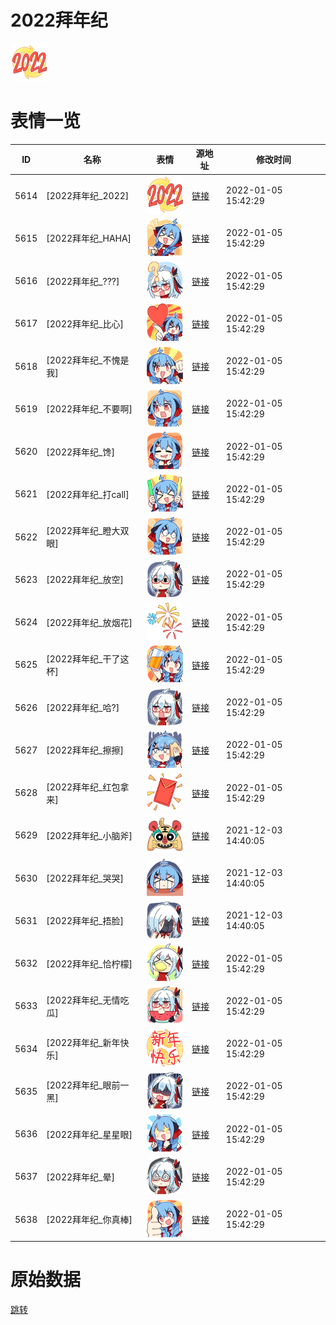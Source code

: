 # 2022拜年纪

<img src="./cover.png" height="60" alt="cover" />

# 表情一览

|ID|名称|表情|源地址|修改时间|
|----|----|----|----|----|
|5614|[2022拜年纪_2022]|<img src="./pic/005614_%5B2022拜年纪_2022%5D.png" height="60" alt="2022"/>|[链接](http://i0.hdslb.com/bfs/emote/528f6b4a3178e3c4727d9955f305dbaa88284fc3.png)|2022-01-05 15:42:29|
|5615|[2022拜年纪_HAHA]|<img src="./pic/005615_%5B2022拜年纪_HAHA%5D.png" height="60" alt="HAHA"/>|[链接](http://i0.hdslb.com/bfs/emote/ece69ad87284eb12324572be2a9009c0bc5e65b8.png)|2022-01-05 15:42:29|
|5616|[2022拜年纪_???]|<img src="./pic/005616_%5B2022拜年纪____%5D.png" height="60" alt="???"/>|[链接](http://i0.hdslb.com/bfs/emote/0c5acb46f82cc559e16e542c29ae3bd503b65344.png)|2022-01-05 15:42:29|
|5617|[2022拜年纪_比心]|<img src="./pic/005617_%5B2022拜年纪_比心%5D.png" height="60" alt="比心"/>|[链接](http://i0.hdslb.com/bfs/emote/5001d623ddbe81d704e0093343ced12e2b38a3db.png)|2022-01-05 15:42:29|
|5618|[2022拜年纪_不愧是我]|<img src="./pic/005618_%5B2022拜年纪_不愧是我%5D.png" height="60" alt="不愧是我"/>|[链接](http://i0.hdslb.com/bfs/emote/ab807d0265a5c834c0d4d54b676c54da4feb38ce.png)|2022-01-05 15:42:29|
|5619|[2022拜年纪_不要啊]|<img src="./pic/005619_%5B2022拜年纪_不要啊%5D.png" height="60" alt="不要啊"/>|[链接](http://i0.hdslb.com/bfs/emote/80a74addbae8dd5bccc71728181e1d7e11a79d19.png)|2022-01-05 15:42:29|
|5620|[2022拜年纪_馋]|<img src="./pic/005620_%5B2022拜年纪_馋%5D.png" height="60" alt="馋"/>|[链接](http://i0.hdslb.com/bfs/emote/5012311cfa88687663f636f044f020a611a49848.png)|2022-01-05 15:42:29|
|5621|[2022拜年纪_打call]|<img src="./pic/005621_%5B2022拜年纪_打call%5D.png" height="60" alt="打call"/>|[链接](http://i0.hdslb.com/bfs/emote/54f99d1e613b42b0241a7f7c9ef5d8f5331fc754.png)|2022-01-05 15:42:29|
|5622|[2022拜年纪_瞪大双眼]|<img src="./pic/005622_%5B2022拜年纪_瞪大双眼%5D.png" height="60" alt="瞪大双眼"/>|[链接](http://i0.hdslb.com/bfs/emote/7def07a3a1829c7e26cfa6a3f1259fe3f9b9d4d3.png)|2022-01-05 15:42:29|
|5623|[2022拜年纪_放空]|<img src="./pic/005623_%5B2022拜年纪_放空%5D.png" height="60" alt="放空"/>|[链接](http://i0.hdslb.com/bfs/emote/823ea6f47ef1dda2d85317f635dc7d42a58c1545.png)|2022-01-05 15:42:29|
|5624|[2022拜年纪_放烟花]|<img src="./pic/005624_%5B2022拜年纪_放烟花%5D.png" height="60" alt="放烟花"/>|[链接](http://i0.hdslb.com/bfs/emote/a146b277b4bcca1fb75ac037dd16e4b8cc3ea88e.png)|2022-01-05 15:42:29|
|5625|[2022拜年纪_干了这杯]|<img src="./pic/005625_%5B2022拜年纪_干了这杯%5D.png" height="60" alt="干了这杯"/>|[链接](http://i0.hdslb.com/bfs/emote/de06e28d6afee561556c6e3cbd199d21f4e4fd09.png)|2022-01-05 15:42:29|
|5626|[2022拜年纪_哈?]|<img src="./pic/005626_%5B2022拜年纪_哈_%5D.png" height="60" alt="哈?"/>|[链接](http://i0.hdslb.com/bfs/emote/206ddfebe778cf4f4c2c3f6f87330db32d4e1708.png)|2022-01-05 15:42:29|
|5627|[2022拜年纪_擦擦]|<img src="./pic/005627_%5B2022拜年纪_擦擦%5D.png" height="60" alt="擦擦"/>|[链接](http://i0.hdslb.com/bfs/emote/7b5fb834faccffe090db5ae3406468a306018bfd.png)|2022-01-05 15:42:29|
|5628|[2022拜年纪_红包拿来]|<img src="./pic/005628_%5B2022拜年纪_红包拿来%5D.png" height="60" alt="红包拿来"/>|[链接](http://i0.hdslb.com/bfs/emote/78ebed30b95f15fea3987d82afb8241241fdb8d5.png)|2022-01-05 15:42:29|
|5629|[2022拜年纪_小脑斧]|<img src="./pic/005629_%5B2022拜年纪_小脑斧%5D.png" height="60" alt="小脑斧"/>|[链接](http://i0.hdslb.com/bfs/emote/40c500c8ef66ae6e1a3fa973c6e0abe05134616c.png)|2021-12-03 14:40:05|
|5630|[2022拜年纪_哭哭]|<img src="./pic/005630_%5B2022拜年纪_哭哭%5D.png" height="60" alt="哭哭"/>|[链接](http://i0.hdslb.com/bfs/emote/365002e8c6007564b92fe4eb7ab0f815e988995e.png)|2021-12-03 14:40:05|
|5631|[2022拜年纪_捂脸]|<img src="./pic/005631_%5B2022拜年纪_捂脸%5D.png" height="60" alt="捂脸"/>|[链接](http://i0.hdslb.com/bfs/emote/380d5814aa70370f57f990ab68b4cd2a195830a6.png)|2021-12-03 14:40:05|
|5632|[2022拜年纪_恰柠檬]|<img src="./pic/005632_%5B2022拜年纪_恰柠檬%5D.png" height="60" alt="恰柠檬"/>|[链接](http://i0.hdslb.com/bfs/emote/5d2e17818c67eaff2de2890d808cc1f7a2bb8232.png)|2022-01-05 15:42:29|
|5633|[2022拜年纪_无情吃瓜]|<img src="./pic/005633_%5B2022拜年纪_无情吃瓜%5D.png" height="60" alt="无情吃瓜"/>|[链接](http://i0.hdslb.com/bfs/emote/3342b9aa0c6fc6f7ddfec0bcc611fa4ea6987c60.png)|2022-01-05 15:42:29|
|5634|[2022拜年纪_新年快乐]|<img src="./pic/005634_%5B2022拜年纪_新年快乐%5D.png" height="60" alt="新年快乐"/>|[链接](http://i0.hdslb.com/bfs/emote/c8923e5411e43844b41a5516c6699fb971423f28.png)|2022-01-05 15:42:29|
|5635|[2022拜年纪_眼前一黑]|<img src="./pic/005635_%5B2022拜年纪_眼前一黑%5D.png" height="60" alt="眼前一黑"/>|[链接](http://i0.hdslb.com/bfs/emote/9cf5e735e64525c59f26ccbcb4ddf6ba5a29ed11.png)|2022-01-05 15:42:29|
|5636|[2022拜年纪_星星眼]|<img src="./pic/005636_%5B2022拜年纪_星星眼%5D.png" height="60" alt="星星眼"/>|[链接](http://i0.hdslb.com/bfs/emote/ef49e822e72ced75f71950f4c296192dae543486.png)|2022-01-05 15:42:29|
|5637|[2022拜年纪_晕]|<img src="./pic/005637_%5B2022拜年纪_晕%5D.png" height="60" alt="晕"/>|[链接](http://i0.hdslb.com/bfs/emote/460d02950b4d676604e9d4686fa769a866d21191.png)|2022-01-05 15:42:29|
|5638|[2022拜年纪_你真棒]|<img src="./pic/005638_%5B2022拜年纪_你真棒%5D.png" height="60" alt="你真棒"/>|[链接](http://i0.hdslb.com/bfs/emote/bf9b9efc52256fde138632110a49c093df5667d9.png)|2022-01-05 15:42:29|

# 原始数据

[跳转](./raw.json)

